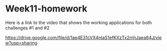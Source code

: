 # Week11-homework

Here is a link to the video that shows the working applications for both challenges #1 and #2

https://drive.google.com/file/d/1ae4E31cVX4nIaS1efKXzTx2mhJaea64J/view?usp=sharing
